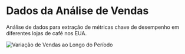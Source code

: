 # Dados da Análise de Vendas 
Análise de dados para extração de métricas chave de desempenho em diferentes lojas de café nos EUA.


![Variação de Vendas ao Longo do Período ](https://github.com/user-attachments/assets/4e71ea96-277b-4878-9e96-b8cdf5809e51)

